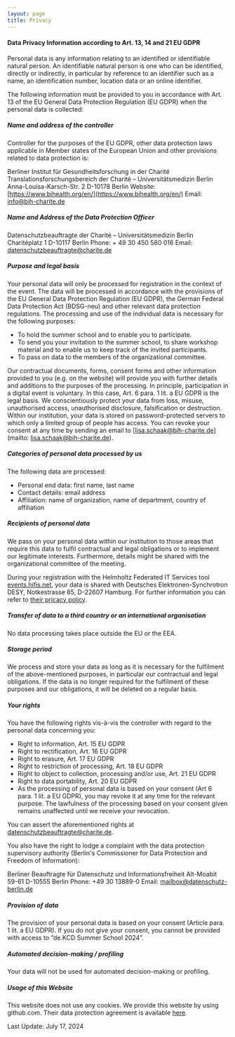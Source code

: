```yaml
---
layout: page
title: Privacy
---
```

#### Data Privacy Information according to Art. 13, 14 and 21 EU GDPR

Personal data is any information relating to an identified or identifiable natural person. An identifiable natural person is one who can be identified, directly or indirectly, in particular by reference to an identifier such as a name, an identification number, location data or an online identifier.

The following information must be provided to you in accordance with Art. 13 of the EU General Data Protection Regulation (EU GDPR) when the personal data is collected:

##### Name and address of the controller

Controller for the purposes of the EU GDPR, other data protection laws applicable in Member states of the European Union and other provisions related to data protection is: 

  Berliner Institut für Gesundheitsforschung in der Charité
  Translationsforschungsbereich der Charité – Universitätsmedizin Berlin
  Anna-Louisa-Karsch-Str. 2
  D-10178 Berlin
  Website: [https://www.bihealth.org/en/](https://www.bihealth.org/en/)
  Email: [info@bih-charite.de](mailto:info@bih-charite.de)

##### Name and Address of the Data Protection Officer

Datenschutzbeauftragte der Charité – Universitätsmedizin Berlin
Charitéplatz 1
D-10117 Berlin
Phone: + 49 30 450 580 016
Email: [datenschutzbeauftragte@charite.de](mailto:datenschutzbeauftragte@charite.de)

##### Purpose and legal basis

Your personal data will only be processed for registration in the context of the event.
The data will be processed in accordance with the provisions of the EU General Data Protection Regulation (EU GDPR), the German Federal Data Protection Act (BDSG-neu) and other relevant data protection regulations. The processing and use of the individual data is necessary for the following purposes:
- To hold the summer school and to enable you to participate.
- To send you your invitation to the summer school, to share workshop material and to enable us to keep track of the invited participants.
- To pass on data to the members of the organizational committee.

Our contractual documents, forms, consent forms and other information provided to you (e.g. on the website) will provide you with further details and additions to the purposes of the processing. In principle, participation in a digital event is voluntary. In this case, Art. 6 para. 1 lit. a EU GDPR is the legal basis. We conscientiously protect your data from loss, misuse, unauthorised access, unauthorised disclosure, falsification or destruction. Within our institution, your data is stored on password-protected servers to which only a limited group of people has access. You can revoke your consent at any time by sending an email to [lisa.schaak@bih-charite.de](mailto: lisa.schaak@bih-charite.de).

##### Categories of personal data processed by us

The following data are processed:
- Personal end data: first name, last name
- Contact details: email address
- Affiliation: name of organization, name of department, country of affiliation


##### Recipients of personal data

We pass on your personal data within our institution to those areas that require this data to fulfil contractual and legal obligations or to implement our legitimate interests. Furthermore, details might be shared with the organizational committee of the meeting.

During your registration with the Helmholtz Federated IT Services tool [events.hifis.net](events.hifis.net), your data is shared with Deutsches Elektronen-Synchrotron DESY, Notkestrasse 85, D-22607 Hamburg. For further information you can refer to [their pricacy policy](https://www.desy.de/data_privacy_policy/index_eng.html).

##### Transfer of data to a third country or an international organisation

No data processing takes place outside the EU or the EEA.

##### Storage period

We process and store your data as long as it is necessary for the fulfilment of the above-mentioned purposes, in particular our contractual and legal obligations. If the data is no longer required for the fulfilment of these purposes and our obligations, it will be deleted on a regular basis.

##### Your rights

You have the following rights vis-à-vis the controller with regard to the personal data concerning you:
- Right to information, Art. 15 EU GDPR
- Right to rectification, Art. 16 EU GDPR
- Right to erasure, Art. 17 EU GDPR
- Right to restriction of processing, Art. 18 EU GDPR
- Right to object to collection, processing and/or use, Art. 21 EU GDPR
- Right to data portability, Art. 20 EU GDPR
- As the processing of personal data is based on your consent (Art 6 para. 1 lit. a EU GDPR), you may revoke it at any time for the relevant purpose. The lawfulness of the processing based on your consent given remains unaffected until we receive your revocation.

You can assert the aforementioned rights at [datenschutzbeauftragte@charite.de](mailto:datenschutzbeauftragte@charite.de).

You also have the right to lodge a complaint with the data protection supervisory authority (Berlin's Commissioner for Data Protection and Freedom of Information):

  Berliner Beauftragte für Datenschutz und Informationsfreiheit
  Alt-Moabit 59-61
  D-10555 Berlin
  Phone: +49 30 13889-0
  Email: [mailbox@datenschutz-berlin.de](mailto:mailbox@datenschutz-berlin.de)

##### Provision of data

The provision of your personal data is based on your consent (Article para. 1 lit. a EU GDPR). If you do not give your consent, you cannot be provided with access to “de.KCD Summer School 2024”.

##### Automated decision-making / profiling

Your data will not be used for automated decision-making or profiling.

##### Usage of this Website

This website does not use any cookies. We provide this website by using github.com. Their data protection agreement is available [here](https://github.com/customer-terms/github-data-protection-agreement).

Last Update: July 17, 2024




